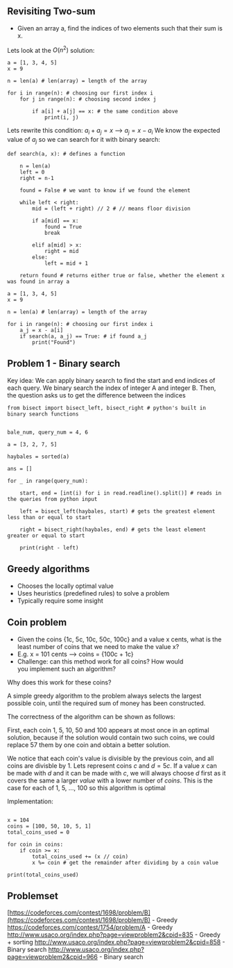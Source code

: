 ## Revisiting Two-sum

-   Given an array a, find the indices of two elements such that their sum is x.

Lets look at the $O(n^2)$ solution:

```
a = [1, 3, 4, 5]
x = 9

n = len(a) # len(array) = length of the array

for i in range(n): # choosing our first index i
	for j in range(n): # choosing second index j
	
		if a[i] + a[j] == x: # the same condition above
			print(i, j)

```

Lets rewrite this condition: $a_i+a_j=x$ --> $a_j=x-a_i$ 
We know the expected value of $a_j$ so we can search for it with binary search:

```
def search(a, x): # defines a function

	n = len(a)  
	left = 0
	right = n-1

	found = False # we want to know if we found the element
	
	while left < right:
		mid = (left + right) // 2 # // means floor division
		
		if a[mid] == x:
			found = True
			break
		
		elif a[mid] > x:
			right = mid
		else:
			left = mid + 1

	return found # returns either true or false, whether the element x was found in array a

```

```
a = [1, 3, 4, 5]
x = 9

n = len(a) # len(array) = length of the array

for i in range(n): # choosing our first index i
	a_j = x - a[i]
	if search(a, a_j) == True: # if found a_j
		print("Found")
```

## Problem 1 - Binary search

Key idea: We can apply binary search to find the start and end indices of each query. We binary search the index of integer A and integer B. Then, the question asks us to get the difference between the indices

```
from bisect import bisect_left, bisect_right # python's built in binary search functions


bale_num, query_num = 4, 6

a = [3, 2, 7, 5]

haybales = sorted(a)

ans = []

for _ in range(query_num):

	start, end = [int(i) for i in read.readline().split()] # reads in the queries from python input

	left = bisect_left(haybales, start) # gets the greatest element less than or equal to start

	right = bisect_right(haybales, end) # gets the least element greater or equal to start

	print(right - left)

```

## Greedy algorithms

-   Chooses the locally optimal value
-   Uses heuristics (predefined rules) to solve a problem
-   Typically require some insight

## Coin problem

-   Given the coins {1c, 5c, 10c, 50c, 100c} and a value x cents, what is the least number of coins that we need to make the value x?
-   E.g. x = 101 cents --> coins = {100c + 1c}
-   Challenge: can this method work for all coins? How would you implement such an algorithm?

Why does this work for these coins?

A simple greedy algorithm to the problem always selects the largest possible coin, until the required sum of money has been constructed. 

The correctness of the algorithm can be shown as follows: 

First, each coin 1, 5, 10, 50 and 100 appears at most once in an optimal solution, because if the solution would contain two such coins, we could replace 57 them by one coin and obtain a better solution. 

We notice that each coin's value is divisible by the previous coin, and all coins are divisble by 1. Lets represent coins $c$ and $d=5c$. If a value $x$ can be made with $d$ and it can be made with $c$, we will always choose $d$ first as it covers the same a larger *value* with a lower number of *coins*. This is the case for each of 1, 5, ..., 100 so this algorithm is optimal

Implementation:

```

x = 104
coins = [100, 50, 10, 5, 1]
total_coins_used = 0

for coin in coins:
	if coin >= x:
		total_coins_used += (x // coin)
		x %= coin # get the remainder after dividing by a coin value

print(total_coins_used)

```

## Problemset

[https://codeforces.com/contest/1698/problem/B](https://codeforces.com/contest/1698/problem/B) - Greedy
https://codeforces.com/contest/1754/problem/A - Greedy
http://www.usaco.org/index.php?page=viewproblem2&cpid=835 - Greedy + sorting
http://www.usaco.org/index.php?page=viewproblem2&cpid=858 - Binary search
http://www.usaco.org/index.php?page=viewproblem2&cpid=966 - Binary search

